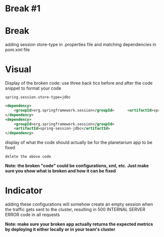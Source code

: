 # Break #1

# Break
adding session store-type in .properties file and matching dependencies in pom.xml file

# Visual
Display of the broken code: use three back tics before and after the code snippet to format your code
```.properties
spring.session.store-type=jdbc
```

```pom.xml
<dependency>
	<groupId>org.springframework.session</groupId>		<artifactId>spring-session-core</artifactId>
</dependency>
<dependency>
	<groupId>org.springframework.session</groupId>
	<artifactId>spring-session-jdbc</artifactId>
</dependency>
```

display of what the code should actually be for the planetarium  app to be fixed
```
delete the above code
```
**Note: the broken "code" could be configurations, xml, etc. Just make sure you show what is broken and how it can be fixed**

# Indicator
adding these configurations will somehow create an empty session when the traffic gets sent to the cluster, resulting in 500 INTERNAL SERVER ERROR code in all requests

**Note: make sure your broken app actually returns the expected metrics by deploying it either locally or in your team's cluster**